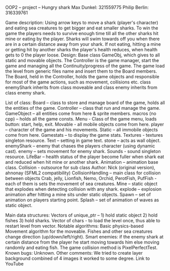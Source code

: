 OOP2 – project – Hungry shark
Max Dunkel: 321559775
Philip Berlin: 316339761

Game description:
Using arrow keys to move a shark (player's character) and eating sea creatures to get bigger and eat smaller sharks.
To win the game the players needs to survive enough time till all the other sharks hit mine or eating by the player.
Sharks will swim towards off you when there are in a certain distance away from your shark.
If not eating, hitting a mine or getting hit by another sharks the player's health reduces, 
when health gets to 0 the player loose.
Design:
Base class GameObj, which gives to all static and movable objects. 
The Controller is the game manager, start the game and managing all the Continuity/progress of the game. The game load the level from generic files name and insert them to the Board members.  The Board, held in the Controller, holds the game objects and responsible for most of the game actions, such as movement, collisions etc.
class enemyShark inherits from class moveable and class enemy inherits from class enemy shark. 

List of class:
Board – class to store and manage board of the game, holds all the entities of the game.
Controller – class that run and manage the game.
GameObject – all entities come from here & sprite members.
macros (no cpp) – holds all the game consts.
Menu - Class of the game menu, loads button: start, help, exit.
Movable - all mobile objects come from here.
player – character of the game and his movements.
Static – all immobile objects come from here.
Gamestats – to display the game stats.
Textures - textures singleton resource.
Text – setting in game text.
stone – acts as  wall object.
enemyShark – enemy that chases the players character (using dynamic cast).
enemy – sets movement for enemy shark.
Sounds - sound singleton resource.
LifeBar – health status of the player become fuller when shark eat and reduced when hit mine or another shark.
Animation – animation base class.
Collision - outsource for sub class Author: Nick (original version), ahnonay (SFML2 compatibility)
CollisionHandling – main class for collision between objects
Crab, jelly, Lionfish, Nemo, Orchid, PerotFish, PufFish -  each of them is sets the movement of sea creatures.
Mine – static object that explodes when detecting collision with any shark.
explode – explosion animation after hitting a mine sits under static objects.
Spawn – set of animation on players starting point.
Splash – set of animation of waves as static object. 

Main data structures:
Vectors of unique_ptr – 1) hold static object 2) hold fishes 3) hold sharks.
Vector of chars - to load the level once, thus able to restart level from vector.
Notable algorithms:
Basic physics-based Movement algorithm for the moveable.
Fishes and other sea creatures change direction (up/down/left/right).
Smart enemies:  if the enemy shark at certain distance from the player he start moving towards him else moving randomly and eating fish.
The game collision method is PixelPerfectTest.
Known bugs:
Unknown.
Other comments:
We tried to create layer background combined of 4 images it worked to some degree.
Link to YouTube

